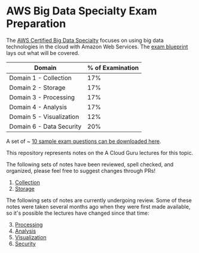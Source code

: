 # AWS Big Data Specialty Exam Preparation

The [AWS Certified Big Data Specialty](https://aws.amazon.com/certification/certified-big-data-specialty/) focuses on using big data technologies in the cloud with Amazon Web Services.  The [exam blueprint](https://d0.awsstatic.com/training-and-certification/docs-bigdata-spec/AWS_Certified_Big_Data_Specialty_Blueprint.pdf) lays out what will be covered.

Domain | % of Examination
-------|-------------------
Domain 1 - Collection | 17%
Domain 2 - Storage | 17%
Domain 3 - Processing | 17%
Domain 4 - Analysis | 17%
Domain 5 - Visualization | 12%
Domain 6 - Data Security | 20%

A set of ~ [10 sample exam questions can be downloaded here](https://d0.awsstatic.com/training-and-certification/docs-bigdata-spec/AWS_Certified_Big_Data_Specialty_SampleExam.pdf).

This repository represents notes on the A Cloud Guru lectures for this topic.

The following sets of notes have been reviewed, spell checked, and organized, please feel free to suggest changes through PRs!

1. [Collection](Domain_1_-_Collection/README.md)
1. [Storage](Domain_2_-_Storage/README.md)

The following sets of notes are currently undergoing review.  Some of these notes were taken several months ago when they were first made available, so it's possible the lectures have changed since that time:

3. [Processing](Domain_3_-_Processing/README.md)
4. [Analysis](Domain_4_-_Analysis/README.md)
5. [Visualization](Domain_5_-_Visualization/README.md)
6. [Security](Domain_6_-_Security/README.md)
